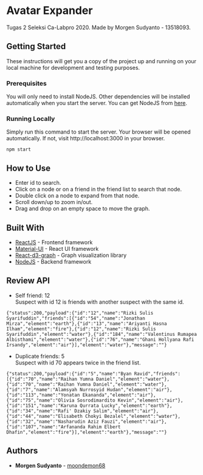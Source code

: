 # Avatar Expander

Tugas 2 Seleksi Ca-Labpro 2020. Made by Morgen Sudyanto - 13518093.

## Getting Started

These instructions will get you a copy of the project up and running on your local machine for development and testing purposes.

### Prerequisites

You will only need to install NodeJS. Other dependencies will be installed automatically when you start the server. You can get NodeJS from [here](https://nodejs.org/en/).

### Running Locally

Simply run this command to start the server. Your browser will be opened automatically. If not, visit http://localhost:3000 in your browser.
```
npm start
```

## How to Use

* Enter id to search.
* Click on a node or on a friend in the friend list to search that node.
* Double click on a node to expand from that node.
* Scroll down/up to zoom in/out.
* Drag and drop on an empty space to move the graph.

## Built With

* [ReactJS](https://reactjs.org/) - Frontend framework
* [Material-UI](https://material-ui.com/) - React UI framework
* [React-d3-graph](https://github.com/danielcaldas/react-d3-graph) - Graph visualization library
* [NodeJS](https://nodejs.org/en/) - Backend framework

## Review API
- Self friend: 12<br>
Suspect with id 12 is friends with another suspect with the same id.
```
{"status":200,"payload":{"id":"12","name":"Rizki Sulis Syarifuddin","friends":[{"id":"54","name":"Jonathan Mirza","element":"earth"},{"id":"13","name":"Ariyanti Hasna Ilham","element":"fire"},{"id":"12","name":"Rizki Sulis Syarifuddin","element":"water"},{"id":"184","name":"Valentinus Rumapea Albisthami","element":"water"},{"id":"76","name":"Ghani Hollyana Rafi Irsandy","element":"air"}],"element":"water"},"message":""}
```
- Duplicate friends: 5<br>
Suspect with id 70 appears twice in the friend list.
```
{"status":200,"payload":{"id":"5","name":"Byan Ravid","friends":[{"id":"70","name":"Raihan Yumna Daniel","element":"water"},{"id":"70","name":"Raihan Yumna Daniel","element":"water"},{"id":"7","name":"Alamsyah Nurrosyid Hudan","element":"air"},{"id":"113","name":"Yonatan Ekananda","element":"air"},{"id":"75","name":"Olivia Sosrodimardito Kevin","element":"air"},{"id":"151","name":"Karuna Qurrata Lucky","element":"earth"},{"id":"34","name":"Rafi' Dzakiy Salim","element":"air"},{"id":"44","name":"Elisabeth Chokyi Bezalel","element":"water"},{"id":"32","name":"Nasharudin Aziz Fauzi","element":"air"},{"id":"107","name":"Arfananda Rahim Elbert Dhafin","element":"fire"}],"element":"earth"},"message":""}
```

## Authors

* **Morgen Sudyanto** - [moondemon68](https://github.com/moondemon68)
